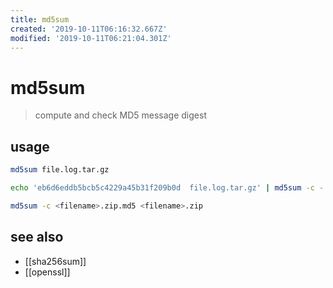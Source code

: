 ```yaml
---
title: md5sum
created: '2019-10-11T06:16:32.667Z'
modified: '2019-10-11T06:21:04.301Z'
---
```


# md5sum

> compute and check MD5 message digest

## usage
```sh
md5sum file.log.tar.gz

echo 'eb6d6eddb5bcb5c4229a45b31f209b0d  file.log.tar.gz' | md5sum -c -

md5sum -c <filename>.zip.md5 <filename>.zip
```
## see also
- [[sha256sum]]
- [[openssl]]

